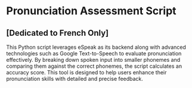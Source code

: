 # Pronunciation Assessment Script
## [Dedicated to French Only]
This Python script leverages eSpeak as its backend along with advanced technologies such as Google Text-to-Speech to evaluate pronunciation effectively. By breaking down spoken input into smaller phonemes and comparing them against the correct phonemes, the script calculates an accuracy score. This tool is designed to help users enhance their pronunciation skills with detailed and precise feedback.
